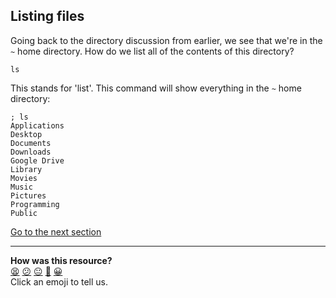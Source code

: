 ## Listing files
Going back to the directory discussion from earlier, we see that we're in the `~` home directory. How do we list all of the contents of this directory?

`ls`

This stands for 'list'. This command will show everything in the `~` home directory:

```shell
; ls
Applications
Desktop
Documents
Downloads
Google Drive
Library
Movies
Music
Pictures
Programming
Public

```

[Go to the next section](./04_changing_directories.ed.md)


<!-- BEGIN GENERATED SECTION DO NOT EDIT -->

---

**How was this resource?**  
[😫](https://airtable.com/shrUJ3t7KLMqVRFKR?prefill_Repository=course&prefill_File=foundations/command_line/03_listing_files.md&prefill_Sentiment=😫) [😕](https://airtable.com/shrUJ3t7KLMqVRFKR?prefill_Repository=course&prefill_File=foundations/command_line/03_listing_files.md&prefill_Sentiment=😕) [😐](https://airtable.com/shrUJ3t7KLMqVRFKR?prefill_Repository=course&prefill_File=foundations/command_line/03_listing_files.md&prefill_Sentiment=😐) [🙂](https://airtable.com/shrUJ3t7KLMqVRFKR?prefill_Repository=course&prefill_File=foundations/command_line/03_listing_files.md&prefill_Sentiment=🙂) [😀](https://airtable.com/shrUJ3t7KLMqVRFKR?prefill_Repository=course&prefill_File=foundations/command_line/03_listing_files.md&prefill_Sentiment=😀)  
Click an emoji to tell us.

<!-- END GENERATED SECTION DO NOT EDIT -->
